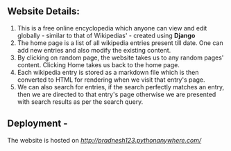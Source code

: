 ## Website Details: 
1. This is a free online encyclopedia which anyone can view and edit globally - similar to that of Wikipedias' - created using **Django**
2. The home page is a list of all wikipedia entries present till date. One can add new entries and also modify the existing content.
3. By clicking on random page, the website takes us to any random pages' content. Clicking Home takes us back to the home page. 
4. Each wikipedia entry is stored as a markdown file which is then converted to HTML for rendering when we visit that entry's page. 
5. We can also search for entries, if the search perfectly matches an entry, then we are directed to that entry's page otherwise we are presented with search results as per the search query. 

## Deployment - 
The website is hosted on *http://pradnesh123.pythonanywhere.com/*
